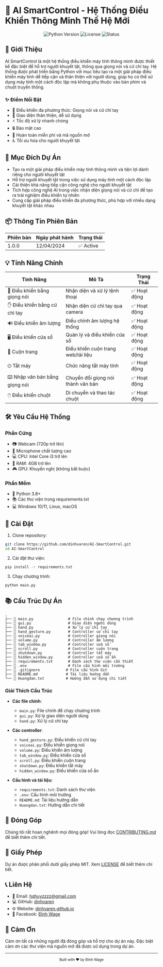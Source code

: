 # 🤖 AI SmartControl - Hệ Thống Điều Khiển Thông Minh Thế Hệ Mới

<div align="center">
  <img src="https://img.shields.io/badge/Python-3.8+-blue.svg" alt="Python Version"/>
  <img src="https://img.shields.io/badge/License-MIT-green.svg" alt="License"/>
  <img src="https://img.shields.io/badge/Status-Active-success.svg" alt="Status"/>
</div>

## 🚀 Giới Thiệu

AI SmartControl là một hệ thống điều khiển máy tính thông minh được thiết kế đặc biệt để hỗ trợ người khuyết tật, thông qua giọng nói và cử chỉ tay. Hệ thống được phát triển bằng Python với mục tiêu tạo ra một giải pháp điều khiển máy tính dễ tiếp cận và thân thiện với người dùng, giúp họ có thể sử dụng máy tính một cách độc lập mà không phụ thuộc vào bàn phím và chuột truyền thống.

### ✨ Điểm Nổi Bật

- 🎯 Điều khiển đa phương thức: Giọng nói và cử chỉ tay
- 🎨 Giao diện thân thiện, dễ sử dụng
- ⚡ Tốc độ xử lý nhanh chóng
- 🔒 Bảo mật cao
- 🎁 Hoàn toàn miễn phí và mã nguồn mở
- ♿ Tối ưu hóa cho người khuyết tật

## 🎯 Mục Đích Dự Án

- Tạo ra một giải pháp điều khiển máy tính thông minh và tiện lợi dành riêng cho người khuyết tật
- Hỗ trợ người khuyết tật trong việc sử dụng máy tính một cách độc lập
- Cải thiện khả năng tiếp cận công nghệ cho người khuyết tật
- Tích hợp công nghệ AI trong việc nhận diện giọng nói và cử chỉ để tạo ra trải nghiệm điều khiển tự nhiên
- Cung cấp giải pháp điều khiển đa phương thức, phù hợp với nhiều dạng khuyết tật khác nhau

## 📦 Thông Tin Phiên Bản

| Phiên bản | Ngày phát hành | Trạng thái |
|-----------|---------------|------------|
| 1.0.0     | 12/04/2024    | ✅ Active  |

## 💡 Tính Năng Chính

| Tính Năng | Mô Tả | Trạng Thái |
|-----------|-------|------------|
| 🎤 Điều khiển bằng giọng nói | Nhận diện và xử lý lệnh thoại | ✅ Hoạt động |
| ✋ Điều khiển bằng cử chỉ tay | Nhận diện cử chỉ tay qua camera | ✅ Hoạt động |
| 🔊 Điều khiển âm lượng | Điều chỉnh âm lượng hệ thống | ✅ Hoạt động |
| 🖥️ Điều khiển cửa sổ | Quản lý và điều khiển cửa sổ | ✅ Hoạt động |
| 📜 Cuộn trang | Điều khiển cuộn trang web/tài liệu | ✅ Hoạt động |
| ⏻ Tắt máy | Chức năng tắt máy tính | ✅ Hoạt động |
| ⌨️ Nhập văn bản bằng giọng nói | Chuyển đổi giọng nói thành văn bản | ✅ Hoạt động |
| 🖱️ Điều khiển chuột | Di chuyển và thao tác chuột | ✅ Hoạt động |

## 🛠️ Yêu Cầu Hệ Thống

### Phần Cứng
- 📷 Webcam (720p trở lên)
- 🎤 Microphone chất lượng cao
- 💻 CPU: Intel Core i3 trở lên
- 🧠 RAM: 4GB trở lên
- 🎮 GPU: Khuyến nghị (không bắt buộc)

### Phần Mềm
- 🐍 Python 3.8+
- 📚 Các thư viện trong requirements.txt
- 💻 Windows 10/11, Linux, macOS

## 🚀 Cài Đặt

1. Clone repository:
```bash
git clone https://github.com/dinhvaren/AI-SmartControl.git
cd AI-SmartControl
```

2. Cài đặt thư viện:
```bash
pip install -r requirements.txt
```

3. Chạy chương trình:
```bash
python main.py
```

## 📚 Cấu Trúc Dự Án

```
.
├── 📄 main.py                # File chính chạy chương trình
├── 📄 gui.py                 # Giao diện người dùng
├── 📄 hand.py                # Xử lý cử chỉ tay
├── 📄 hand_gesture.py        # Controller cử chỉ tay
├── 📄 voiceai.py             # Controller giọng nói
├── 📄 volume.py              # Controller âm lượng
├── 📄 tab_window.py          # Controller cửa sổ
├── 📄 scroll.py              # Controller cuộn trang
├── 📄 shutdown.py            # Controller tắt máy
├── 📄 hidden_window.py       # Controller cửa sổ ẩn
├── 📄 requirements.txt       # Danh sách thư viện cần thiết
├── 📄 .env                   # File cấu hình môi trường
├── 📄 .gitignore            # File cấu hình Git
├── 📄 README.md             # Tài liệu hướng dẫn
└── 📄 Huongdan.txt          # Hướng dẫn sử dụng chi tiết
```

### Giải Thích Cấu Trúc

- **Các file chính**:
  - `main.py`: File chính để chạy chương trình
  - `gui.py`: Xử lý giao diện người dùng
  - `hand.py`: Xử lý cử chỉ tay

- **Các controller**:
  - `hand_gesture.py`: Điều khiển cử chỉ tay
  - `voiceai.py`: Điều khiển giọng nói
  - `volume.py`: Điều khiển âm lượng
  - `tab_window.py`: Điều khiển cửa sổ
  - `scroll.py`: Điều khiển cuộn trang
  - `shutdown.py`: Điều khiển tắt máy
  - `hidden_window.py`: Điều khiển cửa sổ ẩn

- **Cấu hình và tài liệu**:
  - `requirements.txt`: Danh sách thư viện
  - `.env`: Cấu hình môi trường
  - `README.md`: Tài liệu hướng dẫn
  - `Huongdan.txt`: Hướng dẫn chi tiết

## 🤝 Đóng Góp

Chúng tôi rất hoan nghênh mọi đóng góp! Vui lòng đọc [CONTRIBUTING.md](CONTRIBUTING.md) để biết thêm chi tiết.

## 📄 Giấy Phép

Dự án được phân phối dưới giấy phép MIT. Xem [LICENSE](LICENSE) để biết thêm chi tiết.

## 📞 Liên Hệ

- 📧 Email: hqhuyzzzz@gmail.com
- 💻 GitHub: [dinhvaren](https://github.com/dinhvaren)
- 🌐 Website: [dinhvaren.github.io](https://dinhvaren.github.io)
- 📱 Facebook: [Đình Wage](https://www.facebook.com/dvr.official.2203)

## 🙏 Cảm Ơn

Cảm ơn tất cả những người đã đóng góp và hỗ trợ cho dự án này. Đặc biệt cảm ơn các thư viện mã nguồn mở đã được sử dụng trong dự án.

---

<div align="center">
  <sub>Built with ❤️ by Đình Wage</sub>
</div>